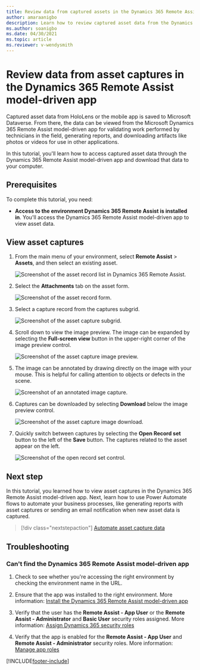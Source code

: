 ```yaml
---
title: Review data from captured assets in the Dynamics 365 Remote Assist model-driven app
author: amaraanigbo
description: Learn how to review captured asset data from the Dynamics 365 Remote Assist HoloLens app for validation purposes.
ms.author: soanigbo
ms.date: 04/30/2021
ms.topic: article
ms.reviewer: v-wendysmith
---
```


# Review data from asset captures in the Dynamics 365 Remote Assist model-driven app

Captured asset data from HoloLens or the mobile app is saved to Microsoft Dataverse. From there, the data can be viewed from the Microsoft Dynamics 365 Remote Assist model-driven app for validating work performed by technicians in the field, generating reports, and downloading artifacts like photos or videos for use in other applications.

In this tutorial, you'll learn how to access captured asset data through the Dynamics 365 Remote Assist model-driven app and download that data to your computer.

## Prerequisites

To complete this tutorial, you need:

- **Access to the environment Dynamics 365 Remote Assist is installed in**. You'll access the Dynamics 365 Remote Assist model-driven app to view asset data.

## View asset captures

1. From the main menu of your environment, select **Remote Assist** > **Assets**, and then select an existing asset.

    ![Screenshot of the asset record list in Dynamics 365 Remote Assist.](./media/06.19-asset-list.png "Screenshot of the asset record list in Dynamics 365 Remote Assist")

2. Select the **Attachments** tab on the asset form.

    ![Screenshot of the asset record form.](./media/06.20-asset-record.png "Screenshot of the asset record form")

3. Select a capture record from the captures subgrid.

    ![Screenshot of the asset capture subgrid.](./media/06.21-asset-capture-list.png "Screenshot of the asset capture subgrid")

4. Scroll down to view the image preview. The image can be expanded by selecting the **Full-screen view** button in the upper-right corner of the image preview control.

    ![Screenshot of the asset capture image preview.](./media/06.22-asset-capture-image-preview.png "Screenshot of the asset capture image preview")

5. The image can be annotated by drawing directly on the image with your mouse. This is helpful for calling attention to objects or defects in the scene.

    ![Screenshot of an annotated image capture.](./media/06.27-asset-capture-image-preview-annotated.png "Screenshot of an annotated image capture")

6. Captures can be downloaded by selecting **Download** below the image preview control.

    ![Screenshot of the asset capture image download.](./media/06.23-asset-capture-image-preview-expanded.png "[Screenshot of the asset capture image download")

7. Quickly switch between captures by selecting the **Open Record set** button to the left of the **Save** button. The captures related to the asset appear on the left.

    ![Screenshot of the open record set control.](./media/06.28-asset-capture-switcher.png "Screenshot of the open record set control")

## Next step

In this tutorial, you learned how to view asset captures in the Dynamics 365 Remote Assist model-driven app. Next, learn how to use Power Automate flows to automate your business processes, like generating reports with asset captures or sending an email notification when new asset data is captured.

> [!div class="nextstepaction"]
> [Automate asset capture data](./integrate-power-automate.md)

## Troubleshooting

### Can't find the Dynamics 365 Remote Assist model-driven app

1. Check to see whether you're accessing the right environment by checking the environment name in the URL.

2. Ensure that the app was installed to the right environment. More information: [Install the Dynamics 365 Remote Assist model-driven app](./ra-webapp-install.md#install-the-dynamics-365-remote-assist-model-driven-app)

3. Verify that the user has the **Remote Assist - App User** or the **Remote Assist - Administrator** and **Basic User** security roles assigned. More information: [Assign Dynamics 365 security roles](./asset-capture-add-users.md#assign-dynamics-365-security-roles)

4. Verify that the app is enabled for the **Remote Assist - App User** and **Remote Assist - Administrator** security roles. More information: [Manage app roles](./asset-capture-add-users.md#manage-app-roles)


[!INCLUDE[footer-include](../includes/footer-banner.md)]
